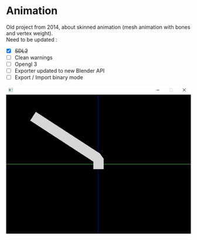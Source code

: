 # Animation

Old project from 2014, about skinned animation (mesh animation with bones and vertex weight).  
Need to be updated :

* [x] ~~SDL2~~
* [ ] Clean warnings
* [ ] Opengl 3
* [ ] Exporter updated to new Blender API
* [ ] Export / Import binary mode

![screenshoot](etc/screen.jpg)
